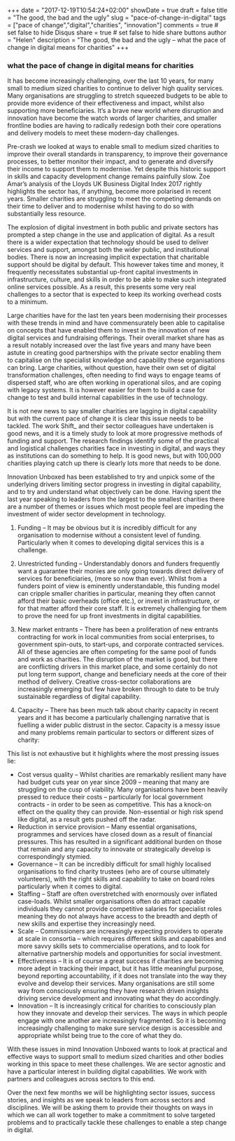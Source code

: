+++
date = "2017-12-19T10:54:24+02:00"
showDate = true
draft = false
title = "The good, the bad and the ugly"
slug = "pace-of-change-in-digital"
tags = ["pace of change","digital","charities", "innovation"]
comments = true	# set false to hide Disqus
share = true	# set false to hide share buttons
author = "Helen"
description = "The good, the bad and the ugly – what the pace of change in digital means for charities"
+++

### what the pace of change in digital means for charities

It has become increasingly challenging, over the last 10 years, for many small to medium sized charities to continue to deliver high quality services. Many organisations are struggling to stretch squeezed budgets to be able to provide more evidence of their effectiveness and impact, whilst also supporting more beneficiaries. It’s a brave new world where disruption and innovation have become the watch words of larger charities, and smaller frontline bodies are having to radically redesign both their core operations and delivery models to meet these modern-day challenges.

Pre-crash we looked at ways to enable small to medium sized charities to improve their overall standards in transparency, to improve their governance processes, to better monitor their impact, and to generate and diversify their income to support them to modernise. Yet despite this historic support in skills and capacity development change remains painfully slow. Zoe Amar’s analysis of the Lloyds UK Business Digital Index 2017 rightly highlights the sector has, if anything, become more polarised in recent years. Smaller charities are struggling to meet the competing demands on their time to deliver and to modernise whilst having to do so with substantially less resource.

The explosion of digital investment in both public and private sectors has prompted a step change in the use and application of digital. As a result there is a wider expectation that technology should be used to deliver services and support, amongst both the wider public, and institutional bodies. There is now an increasing implicit expectation that charitable support should be digital by default. This however takes time and money, it frequently necessitates substantial up-front capital investments in infrastructure, culture, and skills in order to be able to make such integrated online services possible. As a result, this presents some very real challenges to a sector that is expected to keep its working overhead costs to a minimum.

Large charities have for the last ten years been modernising their processes with these trends in mind and have commensurately been able to capitalise on concepts that have enabled them to invest in the innovation of new digital services and fundraising offerings. Their overall market share has as a result notably increased over the last five years and many have been astute in creating good partnerships with the private sector enabling them to capitalise on the specialist knowledge and capability these organisations can bring. Large charities, without question, have their own set of digital transformation challenges, often needing to find ways to engage teams of dispersed staff, who are often working in operational silos, and are coping with legacy systems. It is however easier for them to build a case for change to test and build internal capabilities in the use of technology.

It is not new news to say smaller charities are lagging in digital capability but with the current pace of change it is clear this issue needs to be tackled. The work Shift_ and their sector colleagues have undertaken is good news, and it is a timely study to look at more progressive methods of funding and support. The research findings identify some of the practical and logistical challenges charities face in investing in digital, and ways they as institutions can do something to help. It is good news, but with 100,000 charities playing catch up there is clearly lots more that needs to be done.

Innovation Unboxed has been established to try and unpick some of the underlying drivers limiting sector progress in investing in digital capability, and to try and understand what objectively can be done. Having spent the last year speaking to leaders from the largest to the smallest charities there are a number of themes or issues which most people feel are impeding the investment of wider sector development in technology.

1. Funding – It may be obvious but it is incredibly difficult for any organisation to modernise without a consistent level of funding. Particularly when it comes to developing digital services this is a challenge.

2. Unrestricted funding – Understandably donors and funders frequently want a guarantee their monies are only going towards direct delivery of services for beneficiaries, (more so now than ever). Whilst from a funders point of view is eminently understandable, this funding model can cripple smaller charities in particular, meaning they often cannot afford their basic overheads (office etc.), or invest in infrastructure, or for that matter afford their core staff. It is extremely challenging for them to prove the need for up front investments in digital capabilities.

3. New market entrants – There has been a proliferation of new entrants contracting for work in local communities from social enterprises, to government spin-outs, to start-ups, and corporate contracted services. All of these agencies are often competing for the same pool of funds and work as charities. The disruption of the market is good, but there are conflicting drivers in this market place, and some certainly do not put long term support, change and beneficiary needs at the core of their method of delivery. Creative cross-sector collaborations are increasingly emerging but few have broken through to date to be truly sustainable regardless of digital capability.

4. Capacity – There has been much talk about charity capacity in recent years and it has become a particularly challenging narrative that is fuelling a wider public distrust in the sector. Capacity is a messy issue and many problems remain particular to sectors or different sizes of charity:

This list is not exhaustive but it highlights where the most pressing issues lie:

 * Cost versus quality – Whilst charities are remarkably resilient many have had budget cuts year on year since 2009 – meaning that many are struggling on the cusp of viability. Many organisations have been heavily pressed to reduce their costs – particularly for local government contracts - in order to be seen as competitive. This has a knock-on effect on the quality they can provide. Non-essential or high risk spend like digital, as a result gets pushed off the radar.
 * Reduction in service provision –  Many essential organisations, programmes and services have closed down as a result of financial pressures. This has resulted in a significant additional burden on those that remain and any capacity to innovate or strategically develop is correspondingly stymied.
 * Governance – It can be incredibly difficult for small highly localised organisations to find charity trustees (who are of course ultimately volunteers), with the right skills and capability to take on board roles particularly when it comes to digital.
 * Staffing – Staff are often overstretched with enormously over inflated case-loads. Whilst smaller organisations often do attract capable individuals they cannot provide competitive salaries for specialist roles meaning they do not always have access to the breadth and depth of new skills and expertise they increasingly need.
 * Scale – Commissioners are increasingly expecting providers to operate at scale in consortia – which requires different skills and capabilities and more savvy skills sets to commercialise operations, and to look for alternative partnership models and opportunities for social investment.
 * Effectiveness – It is of course a great success if charities are becoming more adept in tracking their impact, but it has little meaningful purpose, beyond reporting accountability, if it does not translate into the way they evolve and develop their services. Many organisations are still some way from consciously ensuring they have research driven insights driving service development and innovating what they do accordingly.
 * Innovation – It is increasingly critical for charities to consciously plan how they innovate and develop their services. The ways in which people engage with one another are increasingly fragmented. So it is becoming increasingly challenging to make sure service design is accessible and appropriate whilst being true to the core of what they do.

With these issues in mind Innovation Unboxed wants to look at practical and effective ways to support small to medium sized charities and other bodies working in this space to meet these challenges. We are sector agnostic and have a particular interest in building digital capabilities. We work with partners and colleagues across sectors to this end.

Over the next few months we will be highlighting sector issues, success stories, and insights as we speak to leaders from across sectors and disciplines. We will be asking them to provide their thoughts on ways in which we can all work together to make a commitment to solve targeted problems and to practically tackle these challenges to enable a step change in digital.
